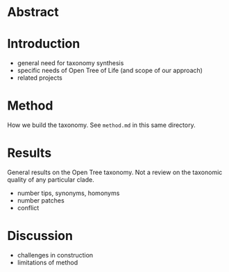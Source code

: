 # Abstract

# Introduction

* general need for taxonomy synthesis
* specific needs of Open Tree of Life (and scope of our approach)
* related projects

# Method
How we build the taxonomy. See `method.md` in this same directory.

# Results
General results on the Open Tree taxonomy. Not a review on the taxonomic quality of any particular clade.

* number tips, synonyms, homonyms
* number patches
* conflict

# Discussion

* challenges in construction
* limitations of method

